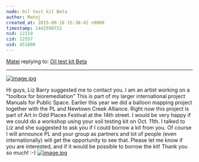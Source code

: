```yaml
---
node: Oil test kit Beta
author: Matej
created_at: 2015-09-18 15:38:42 +0000
timestamp: 1442590722
nid: 12219
cid: 12557
uid: 451808
---
```




[Matej](../profile/Matej) replying to: [Oil test kit Beta](../notes/RonHuber/09-17-2015/oil-test-kit-beta)

----
[![image.jpg](https://i.publiclab.org/system/images/photos/000/011/630/medium/image.jpg)](https://i.publiclab.org/system/images/photos/000/011/630/original/image.jpg)

Hi guys, Liz Barry suggested me to contact you. I am an artist working on a "toolbox for bioremediation" This is part of my larger international project Manuals for Public Space. Earlier this year we did a balloon mapping project together with the PL and Newtown Creek Alliance. Right now this project is part of Art in Odd Places Festival at the 14th street.
I would be very happy if we could do a workshop using your soil testing kit on Oct. 11th. I talked to Liz and she suggested to ask you if I could borrow a kit from you. Of course I will announce PL and your group as partners and lot of people (even internationally) will get the opportunity to see that.
Please let me know if you are interested, and if it would be possible to borrow the kit! Thank you so much! :-)
[![image.jpg](https://i.publiclab.org/system/images/photos/000/011/629/medium/image.jpg)](https://i.publiclab.org/system/images/photos/000/011/629/original/image.jpg)


